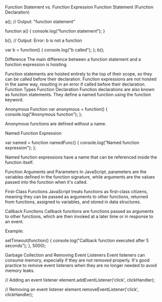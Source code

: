 Function Statement vs. Function Expression
Function Statement (Function Declaration)

a(); // Output: "function statement"

function a() {
    console.log("function statement");
}


b(); // Output: Error: b is not a function

var b = function() {
    console.log("b called");
};
b();

Difference
The main difference between a function statement and a function expression is hoisting.

Function statements are hoisted entirely to the top of their scope, so they can be called before their declaration.
Function expressions are not hoisted in the same way, resulting in an error if called before their declaration.
Function Types
Function Declaration
Function declarations are also known as function statements. They define a named function using the function keyword.

Anonymous Function
var anonymous = function() {
    console.log("Anonymous function");
};

Anonymous functions are defined without a name.

Named Function Expression

var named = function namedFunc() {
    console.log("Named function expression");
};

Named function expressions have a name that can be referenced inside the function itself.

Function Arguments and Parameters
In JavaScript, parameters are the variables defined in the function signature, while arguments are the values passed into the function when it's called.

First-Class Functions
JavaScript treats functions as first-class citizens, meaning they can be passed as arguments to other functions, returned from functions, assigned to variables, and stored in data structures.

Callback Functions
Callback functions are functions passed as arguments to other functions, which are then invoked at a later time or in response to an event.

Example:

setTimeout(function() {
    console.log("Callback function executed after 5 seconds");
}, 5000);

Garbage Collection and Removing Event Listeners
Event listeners can consume memory, especially if they are not removed properly. It's good practice to remove event listeners when they are no longer needed to avoid memory leaks.

// Adding an event listener
element.addEventListener('click', clickHandler);

// Removing an event listener
element.removeEventListener('click', clickHandler);
